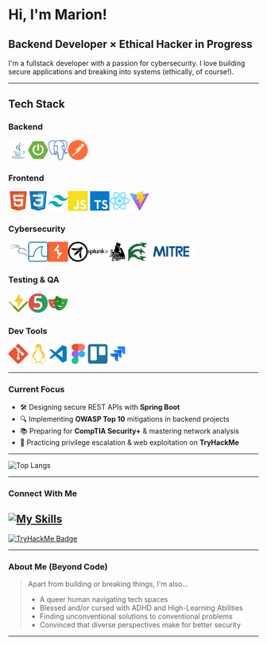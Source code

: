 # Hi, I'm Marion! 

## Backend Developer × Ethical Hacker in Progress
I'm a fullstack developer with a passion for cybersecurity. I love building secure applications and breaking into systems (ethically, of course!).

---

## Tech Stack

### Backend

<img height="40" src="./icons/java.svg" alt="Java"/><img height="40" src="./icons/springboot-color.svg" alt="Spring Boot"/><img height="40" src="./icons/postgresql-color.svg" alt="PostgreSQL"/><img height="40" src="./icons/postman-color.svg" alt="Postman"/>

### Frontend

<img height="40" src="./icons/HTML5.svg" alt="HTML"/><img height="40" src="./icons/CSS3.svg" alt="CSS"/><img height="40" src="./icons/tailwindcss.svg" alt="TailwindCSS"/><img height="40" src="./icons/javascript-color.svg" alt="JavaScript"/>
<img height="40" src="./icons/TypeScript.svg" alt="TypeScript"/><img height="40" src="./icons/react-color.svg" alt="React"/><img height="40" src="./icons/Vite.js.svg" alt="Vite"/>

### Cybersecurity

<img height="40" src="./icons/kalilinux-color.svg" alt="Kali Linux"/><img height="40" src="./icons/wireshark-color.svg" alt="Wireshark"/><img height="40" src="./icons/burpsuite-color.svg" alt="Burp Suite"/><img height="40" src="./icons/owasp.svg" alt="OWASP"/><img height="40" src="./icons/splunk.svg" alt="Splunk"/><img height="40" src="./icons/john.png" alt="John the Ripper"/><img height="40" src="./icons/hydra.svg" alt="Hydra"/><img height="40" src="./icons/mitre.svg" alt="MITRE Foundation"/>

### Testing & QA

<img height="40" src="./icons/vitest.svg" alt="Vitest"/><img height="40" src="./icons/JUnit.svg" alt="JUnit"/><img height="40" src="./icons/playwright.svg" alt="Playwright"/>

### Dev Tools

<img height="40" src="./icons/git-color.svg" alt="Git"/><img height="40" src="./icons/linux-color.svg" alt="Linux"/><img height="40" src="./icons/vscode.svg" alt="VS Code"/><img height="40" src="./icons/Figma.svg" alt="Figma"/><img height="40" src="./icons/Trello.svg" alt="Trello"/><img height="40" src="./icons/Jira.svg" alt="Jira"/>
  

---

### Current Focus

- 🛠 Designing secure REST APIs with **Spring Boot**
- 🔍 Implementing **OWASP Top 10** mitigations in backend projects
- 📚 Preparing for **CompTIA Security+** & mastering network analysis
- 🧠 Practicing privilege escalation & web exploitation on **TryHackMe**

---

![Top Langs](https://github-readme-stats.vercel.app/api/top-langs/?username=cuyass&layout=compact&theme=radical)

---

### Connect With Me
[![My Skills](https://skillicons.dev/icons?i=linkedin)](https://linkedin.com/in/mariona-cuyas)
---

[<img src="https://tryhackme-badges.s3.amazonaws.com/Cuyas.png" alt="TryHackMe Badge" />](https://tryhackme.com/p/Cuyas)

---

### About Me (Beyond Code)
> 
> Apart from building or breaking things, I'm also...
> - A queer human navigating tech spaces
> - Blessed and/or cursed with ADHD and High-Learning Abilities
> - Finding unconventional solutions to conventional problems
> - Convinced that diverse perspectives make for better security

---

